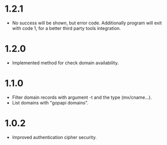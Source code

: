 # 1.2.1

* No success will be shown, but error code. Additionally program will exit with code 1, for a better third party tools integration.

# 1.2.0

* Implemented method for check domain availability.

# 1.1.0

* Filter domain records with argument -t and the type (mx/cname...).
* List domains with "gopapi domains".

# 1.0.2

* Improved authentication cipher security.